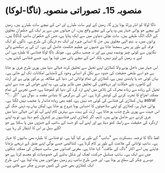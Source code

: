 # منصوبہ 15۔ تصوراتی منصوبہ (ناگا-لوکا)

ناگا لوکا کو انڈر ورلڈ ہونا پڑے گا۔ زمین کے اوپر سات طیارے اور اس کے نیچے سات طیارے ہیں۔ زمین کے نیچے جو ہوائی جہاز ہیں وہ پانی کے نیچے واقع ہیں۔ ان جہانوں میں سے ہر ایک کے حکمران مخلوق کے الگ الگ طبقے ہیں۔ سات نچلی دنیاوں میں سے ایک پتاپا ہے، جس کے حکمران سانپ (ناگا) ہیں۔ پرانوں میں، یہ نیم الہی مخلوق ہیں جن کا انسانی چہرہ اور ایک دم ڈریگن کی طرح ہے۔ ناگوں کو ایک فرقہ کے طور پر بھی سمجھا جاتا ہے جنہوں نے عظیم حکمت حاصل کی ہے۔ ان کی ہر دیکھنے والی نگاہوں سے کوئی چیز پوشیدہ نہیں ہے اور نہ چھپ سکتی ہے۔ چونکہ ناگا لوکا فنتاسی کا طیارہ ہے، اس لیے یہ زمین کے اوپر نہیں، بلکہ اس کے نیچے پانی میں ڈوبا ہوا ہے، جسے فنتاسی کہتے ہیں۔

اس جہاز میں داخل ہونے والا کھلاڑی اپنے تخیل سے تخلیق کردہ خیالی دنیا میں پوری طرح غرق ہو جاتا ہے جو اسے طبعی حقیقت کی حدود سے نکل کر انسانی وجود کے لامتناہی امکانات تک لے جاتی ہے۔ یہاں کوئی حد یا پابندی نہیں ہے، کھلاڑی کی تمام توانائی اس دنیا کے مطالعہ پر مرکوز ہوتی ہے اور آرٹ کے کاموں، نئے خیالات اور دریافتوں کی تخلیق میں ظاہر ہوتی ہے۔ وہ اپنے حواس کی مدد سے اپنے تخیل کے زیادہ سے زیادہ محرک کی تلاش میں اپنے ارد گرد کی دنیا کو کھوجتا ہے، حسی تجربے کے تمام ممکنہ امتزاج کا تجربہ کرنے کی کوشش کرتا ہے۔ اس کی سرگرمی کا بنیادی مقصد یہ سوال ہے: "اگر ..؟" یہاں کھلاڑی کی فنتاسی کی کوئی حد نہیں ہے، کچھ بھی زیادہ شاندار یا عجیب نہیں لگتا ہے۔ astral ہوائی جہاز پر، کھلاڑی کو اپنی صلاحیتوں کا احساس ہونا شروع ہو جاتا ہے، لیکن یہاں وہ ذہنی جگہ کی اس جہت سے پوری طرح جذب ہو جاتا ہے۔ آرٹ کے بہت سے بہترین کام اپنے آپ کو اس خیالی دنیا میں غرق کرنے سے حاصل ہوتے ہیں۔ تاہم، اگر کھلاڑی اپنی فنتاسیوں پر کنٹرول کھو دیتا ہے، تو وہ اپنے اردگرد کی حقیقت سے رابطہ کھو دیتا ہے اور اپنے آپ کو حسد کے سانپ کے جبڑوں میں پا سکتا ہے جو اگلے سیل پر اس کا انتظار کر رہا ہے۔

لفظ ناگا کا ترجمہ سنسکرت سے "سانپ" کے طور پر کیا گیا ہے۔ تو فنتاسی کا طیارہ بھی سانپوں کا جہاز ہے۔ سانپ توانائی کی علامت کے طور پر کام کرتا ہے۔ کنڈالینی جسے یوگی اپنے مشق کے ذریعے بڑھانا چاہتے ہیں اسے اکثر "ناگ کی طاقت" کہا جاتا ہے۔ مغربی افسانوں میں سانپ شیطان کی ممکنہ شکلوں میں سے ایک ہے۔ سانپ مسلسل حرکت، لچک اور شکل بدلنے کی خصوصیات کو مجسم کرتا ہے جو دوسرے چکر کی سطح پر ہوتا ہے۔ اور جس طرح سانپ زیر زمین سوراخوں میں پناہ لیتا ہے، اسی طرح ایک کھلاڑی بھی جس کی کمپن دوسرے چکر سے ملتی ہے۔
